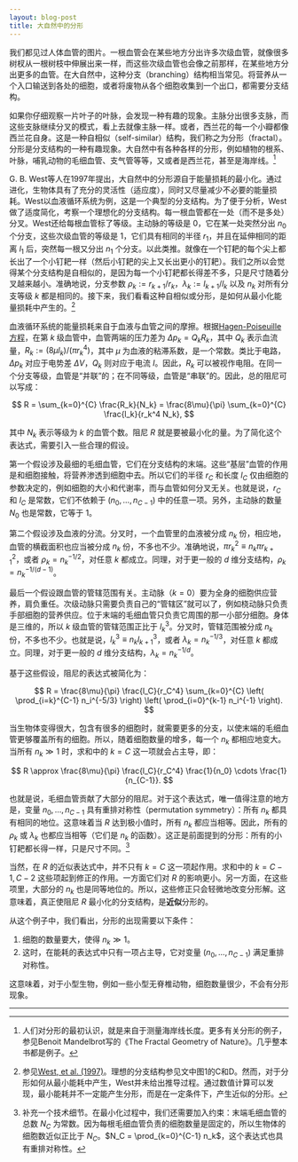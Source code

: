 ```yaml
---
layout: blog-post
title: 大自然中的分形
---
```


我们都见过人体血管的图片。一根血管会在某些地方分出许多次级血管，就像很多树杈从一根树枝中伸展出来一样，而这些次级血管也会像之前那样，在某些地方分出更多的血管。在大自然中，这种分支（branching）结构相当常见。将营养从一个入口输送到各处的细胞，或者将废物从各个细胞收集到一个出口，都需要分支结构。

如果你仔细观察一片叶子的叶脉，会发现一种有趣的现象。主脉分出很多支脉，而这些支脉继续分叉的模式，看上去就像主脉一样。或者，西兰花的每一个小瓣都像西兰花自身。这是一种自相似（self-similar）结构，我们称之为分形（fractal）。分形是分支结构的一种有趣现象。大自然中有各种各样的分形，例如植物的根系、叶脉，哺乳动物的毛细血管、支气管等等，又或者是西兰花，甚至是海岸线。[^fractal]

  [^fractal]: 人们对分形的最初认识，就是来自于测量海岸线长度。更多有关分形的例子，参见Benoit Mandelbrot写的《The Fractal Geometry of Nature》。几乎整本书都是例子。

G. B. West等人在1997年提出，大自然中的分形源自于能量损耗的最小化。通过进化，生物体具有了充分的灵活性（适应度），同时又尽量减少不必要的能量损耗。West以血液循环系统为例，这是一个典型的分支结构。为了便于分析，West做了适度简化，考察一个理想化的分支结构。每一根血管都在一处（而不是多处）分叉。West还给每根血管标了等级。主动脉的等级是 $0$，它在某一处突然分出 $n_0$ 个分支，这些次级血管的等级是 $1$，它们具有相同的半径 $r_1$，并且在延伸相同的距离 $l_1$ 后，突然每一根又分出 $n_1$ 个分支。以此类推。就像在一个钉耙的每个尖上都长出了一个小钉耙一样（然后小钉耙的尖上又长出更小的钉耙）。我们之所以会觉得某个分支结构是自相似的，是因为每一个小钉耙都长得差不多，只是尺寸随着分叉越来越小。准确地说，分支参数 $\rho_k := r_{k+1} / r_k$，$\lambda_k := l_{k+1} / l_k$ 以及 $n_k$ 对所有分支等级 $k$ 都是相同的。接下来，我们看看这种自相似或分形，是如何从最小化能量损耗中产生的。[^west]

  [^west]: 参见[West, et al. (1997)](https://www.science.org/doi/10.1126/science.276.5309.122)。理想的分支结构参见文中图1的C和D。然而，对于分形如何从最小能耗中产生，West并未给出推导过程。通过数值计算可以发现，最小能耗并不一定能产生分形，而是在一定条件下，产生近似的分形。

血液循环系统的能量损耗来自于血液与血管之间的摩擦。根据[Hagen-Poiseuille方程](https://en.wikipedia.org/wiki/Hagen%E2%80%93Poiseuille_equation#Equation)，在第 $k$ 级血管中，血管两端的压力差为 $\Delta p_k = Q_k R_k$，其中 $Q_k$ 表示血流量，$R_k := (8 \mu l_k)/(\pi r_k^4)$，其中 $\mu$ 为血液的粘滞系数，是一个常数。类比于电路，$\Delta p_k$ 对应于电势差 $\Delta V$，$Q_k$ 则对应于电流 $I$。因此，$R_k$ 可以被视作电阻。在同一个分支等级，血管是“并联”的；在不同等级，血管是“串联”的。因此，总的阻尼可以写成：

$$ R = \sum_{k=0}^{C} \frac{R_k}{N_k} = \frac{8\mu}{\pi} \sum_{k=0}^{C} \frac{l_k}{r_k^4 N_k}, $$

其中 $N_k$ 表示等级为 $k$ 的血管个数。阻尼 $R$ 就是要被最小化的量。为了简化这个表达式，需要引入一些合理的假设。

第一个假设涉及最细的毛细血管，它们在分支结构的末端。这些“基层”血管的作用是和细胞接触，将营养渗透到细胞中去。所以它们的半径 $r_C$ 和长度 $l_C$ 仅由细胞的参数决定的，例如细胞的大小和代谢率，而与血管如何分叉无关。也就是说，$r_C$ 和 $l_C$ 是常数，它们不依赖于 $(n_0, \ldots, n_{C-1})$ 中的任意一项。另外，主动脉的数量 $N_0$ 也是常数，它等于 $1$。

第二个假设涉及血液的分流。分叉时，一个血管里的血液被分成 $n_k$ 份，相应地，血管的横截面积也应当被分成 $n_k$ 份，不多也不少。准确地说，$\pi r_k^2 \equiv n_{k} \pi r_{k+1}^2$，或者 $\rho_k = n_k^{-1/2}$，对任意 $k$ 都成立。同理，对于更一般的 $d$ 维分支结构，$\rho_k = n_k^{-1/(d-1)}$。

最后一个假设跟血管的管辖范围有关。主动脉（$k=0$）要为全身的细胞供应营养，肩负重任。次级动脉只需要负责自己的“管辖区”就可以了，例如桡动脉只负责手部细胞的营养供应。位于末端的毛细血管只负责它周围的那一小部分细胞。身体是三维的，所以 $k$ 级血管的管辖范围正比于 $l_k^3$。分叉时，管辖范围被分成 $n_k$ 份，不多也不少。也就是说，$l_k^3 \equiv n_k l_{k+1}^3$，或者 $\lambda_k = n_k^{-1/3}$，对任意 $k$ 都成立。同理，对于更一般的 $d$ 维分支结构，$\lambda_k = n_k^{-1/d}$。

基于这些假设，阻尼的表达式被简化为：

$$ R = \frac{8\mu}{\pi} \frac{l_C}{r_C^4} \sum_{k=0}^{C} \left( \prod_{i=k}^{C-1} n_i^{-5/3} \right) \left( \prod_{i=0}^{k-1} n_i^{-1} \right). $$

当生物体变得很大，包含有很多的细胞时，就需要更多的分支，以使末端的毛细血管更够覆盖所有的细胞。所以，随着细胞数量的增多，每一个 $n_k$ 都相应地变大。当所有 $n_k \gg 1$ 时，求和中的 $k=C$ 这一项就会占主导，即：

$$ R \approx \frac{8\mu}{\pi} \frac{l_C}{r_C^4} \frac{1}{n_0} \cdots \frac{1}{n_{C-1}}. $$

也就是说，毛细血管贡献了大部分的阻尼。对于这个表达式，唯一值得注意的地方是，变量 $n_0, \ldots, n_{C-1}$ 具有重排对称性（permutation symmetry）：所有 $n_k$ 都具有相同的地位。这意味着当 $R$ 达到极小值时，所有 $n_k$ 都应当相等。因此，所有的 $\rho_k$ 或 $\lambda_k$ 也都应当相等（它们是 $n_k$ 的函数）。这正是前面提到的分形：所有的小钉耙都长得一样，只是尺寸不同。[^constraint]

  [^constraint]: 补充一个技术细节。在最小化过程中，我们还需要加入约束：末端毛细血管的总数 $N_C$ 为常数。因为每根毛细血管负责的细胞数量是固定的，所以生物体的细胞数近似正比于 $N_C$。$N_C = \prod_{k=0}^{C-1} n_k$，这个表达式也具有重排对称性。

当然，在 $R$ 的近似表达式中，并不只有 $k=C$ 这一项起作用。求和中的 $k=C-1, C-2$ 这些项起到修正的作用。一方面它们对 $R$ 的影响更小。另一方面，在这些项里，大部分的 $n_k$ 也是同等地位的。所以，这些修正只会轻微地改变分形解。这意味着，真正使阻尼 $R$ 最小化的分支结构，是**近似**分形的。

从这个例子中，我们看出，分形的出现需要以下条件：

1. 细胞的数量要大，使得 $n_k \gg 1$。
2. 这时，在能耗的表达式中只有一项占主导，它对变量 $(n_0, \ldots, n_{C-1})$ 满足重排对称性。

这意味着，对于小型生物，例如一些小型无脊椎动物，细胞数量很少，不会有分形现象。

---
